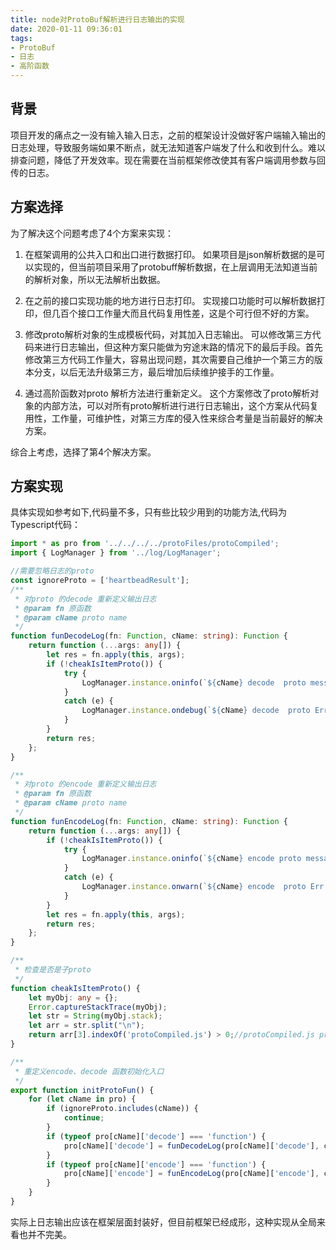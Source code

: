 ```yaml
---
title: node对ProtoBuf解析进行日志输出的实现
date: 2020-01-11 09:36:01
tags: 
- ProtoBuf  
- 日志
- 高阶函数
---
```


## 背景

项目开发的痛点之一没有输入输入日志，之前的框架设计没做好客户端输入输出的日志处理，导致服务端如果不断点，就无法知道客户端发了什么和收到什么。难以排查问题，降低了开发效率。现在需要在当前框架修改使其有客户端调用参数与回传的日志。

## 方案选择

为了解决这个问题考虑了4个方案来实现：

1. 在框架调用的公共入口和出口进行数据打印。
如果项目是json解析数据的是可以实现的，但当前项目采用了protobuff解析数据，在上层调用无法知道当前的解析对象，所以无法解析出数据。

1. 在之前的接口实现功能的地方进行日志打印。
实现接口功能时可以解析数据打印，但几百个接口工作量大而且代码复用性差，这是个可行但不好的方案。

1. 修改proto解析对象的生成模板代码，对其加入日志输出。
可以修改第三方代码来进行日志输出，但这种方案只能做为穷途末路的情况下的最后手段。首先修改第三方代码工作量大，容易出现问题，其次需要自己维护一个第三方的版本分支，以后无法升级第三方，最后增加后续维护接手的工作量。

1. 通过高阶函数对proto 解析方法进行重新定义。
这个方案修改了proto解析对象的内部方法，可以对所有proto解析进行进行日志输出，这个方案从代码复用性，工作量，可维护性，对第三方库的侵入性来综合考量是当前最好的解决方案。

综合上考虑，选择了第4个解决方案。

## 方案实现

具体实现如参考如下,代码量不多，只有些比较少用到的功能方法,代码为Typescript代码：

```ts
import * as pro from '../../../../protoFiles/protoCompiled';
import { LogManager } from '../log/LogManager';

//需要忽略日志的proto
const ignoreProto = ['heartbeadResult'];
/**
 * 对proto 的decode 重新定义输出日志
 * @param fn 原函数
 * @param cName proto name
 */
function funDecodeLog(fn: Function, cName: string): Function {
    return function (...args: any[]) {
        let res = fn.apply(this, args);
        if (!cheakIsItemProto()) {
            try {
                LogManager.instance.oninfo(`${cName} decode  proto message --->:${JSON.stringify(res)}`);
            }
            catch (e) {
                LogManager.instance.ondebug(`${cName} decode  proto Err :${e.message}`);
            }
        }
        return res;
    };
}

/**
 * 对proto 的encode 重新定义输出日志
 * @param fn 原函数
 * @param cName proto name
 */
function funEncodeLog(fn: Function, cName: string): Function {
    return function (...args: any[]) {
        if (!cheakIsItemProto()) {
            try {
                LogManager.instance.oninfo(`${cName} encode proto message <---:${JSON.stringify(args[0])}`);
            }
            catch (e) {
                LogManager.instance.onwarn(`${cName} encode  proto Err :${e.message}`);
            }
        }
        let res = fn.apply(this, args);
        return res;
    };
}

/**
 * 检查是否是子proto
 */
function cheakIsItemProto() {
    let myObj: any = {};
    Error.captureStackTrace(myObj);
    let str = String(myObj.stack);
    let arr = str.split("\n");
    return arr[3].indexOf('protoCompiled.js') > 0;//protoCompiled.js prot文件是生成的，根据对应的文件名设置
}

/**
 * 重定义encode、decode 函数初始化入口
 */
export function initProtoFun() {
    for (let cName in pro) {
        if (ignoreProto.includes(cName)) {
            continue;
        }
        if (typeof pro[cName]['decode'] === 'function') {
            pro[cName]['decode'] = funDecodeLog(pro[cName]['decode'], cName);
        }
        if (typeof pro[cName]['encode'] === 'function') {
            pro[cName]['encode'] = funEncodeLog(pro[cName]['encode'], cName);
        }
    }
}
```

实际上日志输出应该在框架层面封装好，但目前框架已经成形，这种实现从全局来看也并不完美。